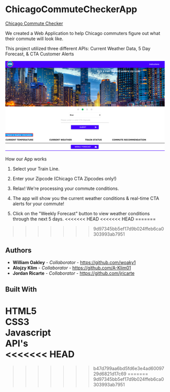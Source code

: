 # ChicagoCommuteCheckerApp

[Chicago Commute Checker](https://chicagocommutechecker.github.io/ChicagoCommuteCheckerApp/)

We created a Web Application to help Chicago commuters figure out what their commute will look like.

This project utilized three different APIs: Current Weather Data, 5 Day Forecast, & CTA Customer Alerts

![Screenshot of our Web App](./assets/images/project.png)

How our App works

1. Select your Train Line.

2. Enter your Zipcode (Chicago CTA Zipcodes only!)

3. Relax! We're processing your commute conditions.

4. The app will show you the current weather conditions & real-time CTA alerts for your commute!

5. Click on the "Weekly Forecast" button to view weather conditions through the next 5 days.
<<<<<<< HEAD
<<<<<<< HEAD
=======
>>>>>>> 9d97345bb5ef17d9b024ffeb6ca0303993ab7951

## Authors

* **William Oakley** - *Collaborator* - https://github.com/woaky1
* **Alojzy Klim** - *Collaborator* - https://github.com/A-Klim01
* **Jordan Ricarte** - *Collaborator* - https://github.com/jricarte

## Built With

HTML5<br>
CSS3<br>
Javascript<br>
API's<br>
<<<<<<< HEAD
=======
>>>>>>> b47d799aa6bd5fd6e3e4ad6009729d6821d17c69
=======
>>>>>>> 9d97345bb5ef17d9b024ffeb6ca0303993ab7951
